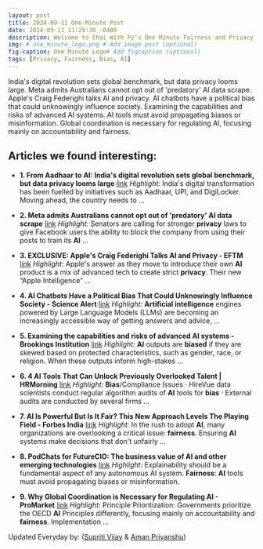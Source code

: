 ```yaml
---
layout: post
title: 2024-09-11 One-Minute Post
date: 2024-09-11 11:29:30 -0400
description: Welcome to Chai With Py's One Minute Fairness and Privacy, which aims to provide you the current happenings in the world of Fairness, Privacy, and AI.
img: # one_minute_logo.png # Add image post (optional)
fig-caption: One Minute Logo# Add figcaption (optional)
tags: [Privacy, Fairness, Bias, AI]
---
```


India's digital revolution sets global benchmark, but data privacy looms large. Meta admits Australians cannot opt out of 'predatory' AI data scrape. Apple's Craig Federighi talks AI and privacy. AI chatbots have a political bias that could unknowingly influence society. Examining the capabilities and risks of advanced AI systems. AI tools must avoid propagating biases or misinformation. Global coordination is necessary for regulating AI, focusing mainly on accountability and fairness.

## Articles we found interesting:

- **1. From Aadhaar to <b>AI</b>: India&#39;s digital revolution sets global benchmark, but data <b>privacy</b> looms large** [link](https://www.businesstoday.in/magazine/deep-dive/story/from-aadhaar-to-ai-indias-digital-revolution-sets-global-benchmark-but-data-privacy-looms-large-445466-2024-09-11)
_Highlight:_ India&#39;s digital transformation has been fuelled by initiatives such as Aadhaar, UPI, and DigiLocker. Moving ahead, the country needs to&nbsp;...

- **2. Meta admits Australians cannot opt out of &#39;predatory&#39; <b>AI</b> data scrape** [link](https://www.smh.com.au/technology/meta-admits-australians-cannot-opt-out-of-predatory-ai-data-scrape-20240911-p5k9o0.html)
_Highlight:_ Senators are calling for stronger <b>privacy</b> laws to give Facebook users the ability to block the company from using their posts to train its <b>AI</b>&nbsp;...

- **3. EXCLUSIVE: Apple&#39;s Craig Federighi Talks <b>AI</b> and <b>Privacy</b> - EFTM** [link](https://eftm.com/2024/09/exclusive-apples-craig-federighi-talks-ai-and-privacy-254322)
_Highlight:_ Apple&#39;s answer as they move to introduce their own <b>AI</b> product is a mix of advanced tech to create strict <b>privacy</b>. Their new “Apple Intelligence”&nbsp;...

- **4. <b>AI</b> Chatbots Have a Political <b>Bias</b> That Could Unknowingly Influence Society - Science Alert** [link](https://www.sciencealert.com/ai-chatbots-have-a-political-bias-that-could-unknowingly-influence-society)
_Highlight:_ <b>Artificial intelligence</b> engines powered by Large Language Models (LLMs) are becoming an increasingly accessible way of getting answers and advice,&nbsp;...

- **5. Examining the capabilities and risks of advanced <b>AI</b> systems - Brookings Institution** [link](https://www.brookings.edu/articles/examining-advanced-ai-capabilities-and-risks/)
_Highlight:_ <b>AI</b> outputs are <b>biased</b> if they are skewed based on protected characteristics, such as gender, race, or religion. When these outputs inform high-stakes&nbsp;...

- **6. 4 <b>AI</b> Tools That Can Unlock Previously Overlooked Talent | HRMorning** [link](https://www.hrmorning.com/articles/ai-tools-for-talent-acquisition/)
_Highlight:_ <b>Bias</b>/Compliance Issues &middot; HireVue data scientists conduct regular algorithm audits of <b>AI</b> tools for <b>bias</b> &middot; External audits are conducted by several firms&nbsp;...

- **7. <b>AI</b> Is Powerful But Is It <b>Fair</b>? This New Approach Levels The Playing Field - Forbes India** [link](https://www.forbesindia.com/article/darden-school-of-business/ai-is-powerful-but-is-it-fair-this-new-approach-levels-the-playing-field/94109/1)
_Highlight:_ In the rush to adopt <b>AI</b>, many organizations are overlooking a critical issue: <b>fairness</b>. Ensuring <b>AI</b> systems make decisions that don&#39;t unfairly&nbsp;...

- **8. PodChats for FutureCIO: The business value of <b>AI</b> and other emerging technologies** [link](https://futurecio.tech/podchats-for-futurecio-the-business-value-of-ai-and-other-emerging-technologies/)
_Highlight:_ Explainability should be a fundamental aspect of any autonomous AI system. <b>Fairness</b>: <b>AI</b> tools must avoid propagating biases or misinformation.

- **9. Why Global Coordination is Necessary for Regulating <b>AI</b> - ProMarket** [link](https://www.promarket.org/2024/09/11/why-global-coordination-is-necessary-for-regulating-ai/)
_Highlight:_ Principle Prioritization: Governments prioritize the OECD <b>AI</b> Principles differently, focusing mainly on accountability and <b>fairness</b>. Implementation&nbsp;...


Updated Everyday by: (<a href="https://supritivijay.github.io/">Supriti Vijay</a> & <a href="https://amanpriyanshu.github.io/">Aman Priyanshu</a>)
